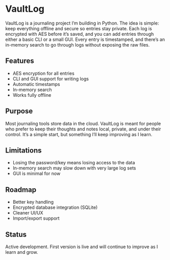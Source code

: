 # VaultLog

VaultLog is a journaling project I’m building in Python. The idea is simple: keep everything offline and secure so entries stay private. Each log is encrypted with AES before it’s saved, and you can add entries through either a basic CLI or a small GUI. Every entry is timestamped, and there’s an in-memory search to go through logs without exposing the raw files.

## Features
- AES encryption for all entries  
- CLI and GUI support for writing logs  
- Automatic timestamps  
- In-memory search  
- Works fully offline  

## Purpose
Most journaling tools store data in the cloud. VaultLog is meant for people who prefer to keep their thoughts and notes local, private, and under their control. It’s a simple start, but something I’ll keep improving as I learn.  

## Limitations
- Losing the password/key means losing access to the data  
- In-memory search may slow down with very large log sets  
- GUI is minimal for now

## Roadmap
- Better key handling  
- Encrypted database integration (SQLite)  
- Cleaner UI/UX  
- Import/export support  

## Status
Active development. First version is live and will continue to improve as I learn and grow.
